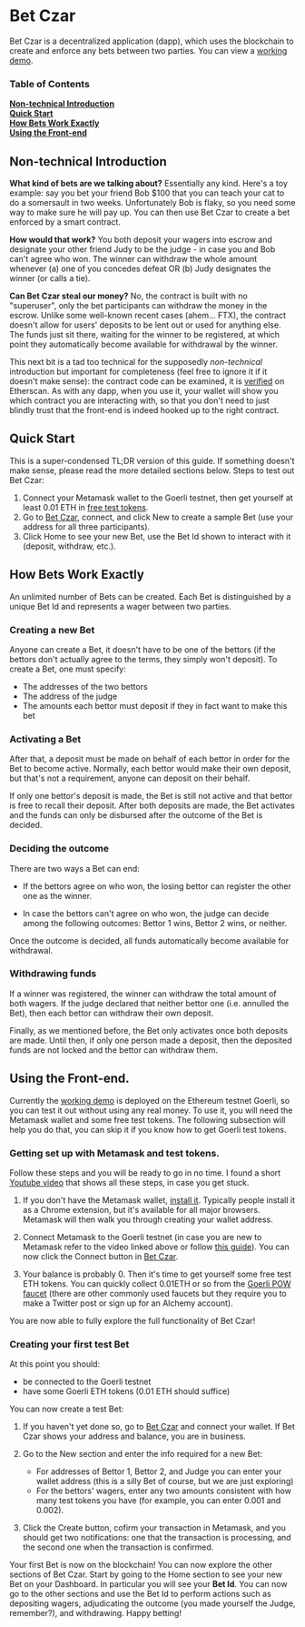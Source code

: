 # Bet Czar

Bet Czar is a decentralized application (dapp), which uses the blockchain to create and enforce any bets between two parties. You can view a [working demo].

### Table of Contents

**[Non-technical Introduction](#non-technical-introduction)**<br>
**[Quick Start](#quick-start)**<br>
**[How Bets Work Exactly](#how-bets-work-exactly)**<br>
**[Using the Front-end](#using-the-front-end)**<br>

## Non-technical Introduction

**What kind of bets are we talking about?** Essentially any kind. Here's a toy example: say you bet your friend Bob $100 that you can teach your cat to do a somersault in two weeks. Unfortunately Bob is flaky, so you need some way to make sure he will pay up. You can then use Bet Czar to create a bet enforced by a smart contract.

**How would that work?** You both deposit your wagers into escrow and designate your other friend Judy to be the judge - in case you and Bob can't agree who won. The winner can withdraw the whole amount whenever (a) one of you concedes defeat OR (b) Judy designates the winner (or calls a tie).

**Can Bet Czar steal our money?** No, the contract is built with no "superuser", only the bet participants can withdraw the money in the escrow. Unlike some well-known recent cases (ahem... FTX), the contract doesn't allow for users' deposits to be lent out or used for anything else. The funds just sit there, waiting for the winner to be registered, at which point they automatically become available for withdrawal by the winner.

This next bit is a tad too technical for the supposedly _non-technical_ introduction but important for completeness (feel free to ignore it if it doesn't make sense): the contract code can be examined, it is [verified](https://goerli.etherscan.io/address/0x497ff2D9CC6674b64e1619c87468EFE8692F0353#code) on Etherscan. As with any dapp, when you use it, your wallet will show you which contract you are interacting with, so that you don't need to just blindly trust that the front-end is indeed hooked up to the right contract.

## Quick Start

This is a super-condensed TL;DR version of this guide. If something doesn't make sense, please read the more detailed sections below. Steps to test out Bet Czar:

1. Connect your Metamask wallet to the Goerli testnet, then get yourself at least 0.01 ETH in [free test tokens][faucet].
2. Go to [Bet Czar][working demo], connect, and click New to create a sample Bet (use your address for all three participants).
3. Click Home to see your new Bet, use the Bet Id shown to interact with it (deposit, withdraw, etc.).

## How Bets Work Exactly

An unlimited number of Bets can be created. Each Bet is distinguished by a unique Bet Id and represents a wager between two parties.

### Creating a new Bet

Anyone can create a Bet, it doesn't have to be one of the bettors (if the bettors don't actually agree to the terms, they simply won't deposit). To create a Bet, one must specify:

- The addresses of the two bettors
- The address of the judge
- The amounts each bettor must deposit if they in fact want to make this bet

### Activating a Bet

After that, a deposit must be made on behalf of each bettor in order for the Bet to become active. Normally, each bettor would make their own deposit, but that's not a requirement, anyone can deposit on their behalf.

If only one bettor's deposit is made, the Bet is still not active and that bettor is free to recall their deposit. After both deposits are made, the Bet activates and the funds can only be disbursed after the outcome of the Bet is decided.

### Deciding the outcome

There are two ways a Bet can end:

- If the bettors agree on who won, the losing bettor can register the other one as the winner.

- In case the bettors can't agree on who won, the judge can decide among the following outcomes: Bettor 1 wins, Bettor 2 wins, or neither.

Once the outcome is decided, all funds automatically become available for withdrawal.

### Withdrawing funds

If a winner was registered, the winner can withdraw the total amount of both wagers. If the judge declared that neither bettor one (i.e. annulled the Bet), then each bettor can withdraw their own deposit.

Finally, as we mentioned before, the Bet only activates once both deposits are made. Until then, if only one person made a deposit, then the deposited funds are not locked and the bettor can withdraw them.

## Using the Front-end.

Currently the [working demo] is deployed on the Ethereum testnet Goerli, so you can test it out without using any real money. To use it, you will need the Metamask wallet and some free test tokens. The following subsection will help you do that, you can skip it if you know how to get Goerli test tokens.

### Getting set up with Metamask and test tokens.

Follow these steps and you will be ready to go in no time. I found a short [Youtube video](https://www.youtube.com/watch?v=ucOY4qkxfRE) that shows all these steps, in case you get stuck.

1. If you don't have the Metamask wallet, [install it](https://metamask.io). Typically people install it as a Chrome extension, but it's available for all major browsers. Metamask will then walk you through creating your wallet address.

2. Connect Metamask to the Goerli testnet (in case you are new to Metamask refer to the video linked above or follow [this guide](https://blog.cryptostars.is/goerli-g%C3%B6rli-testnet-network-to-metamask-and-receiving-test-ethereum-in-less-than-2-min-de13e6fe5677)). You can now click the Connect button in [Bet Czar][working demo].

3. Your balance is probably 0. Then it's time to get yourself some free test ETH tokens. You can quickly collect 0.01ETH or so from the [Goerli POW faucet][faucet] (there are other commonly used faucets but they require you to make a Twitter post or sign up for an Alchemy account).

You are now able to fully explore the full functionality of Bet Czar!

### Creating your first test Bet

At this point you should:

- be connected to the Goerli testnet
- have some Goerli ETH tokens (0.01 ETH should suffice)

You can now create a test Bet:

1. If you haven't yet done so, go to [Bet Czar][working demo] and connect your wallet. If Bet Czar shows your address and balance, you are in business.
2. Go to the New section and enter the info required for a new Bet:

   - For addresses of Bettor 1, Bettor 2, and Judge you can enter your wallet address (this is a silly Bet of course, but we are just exploring)
   - For the bettors' wagers, enter any two amounts consistent with how many test tokens you have (for example, you can enter 0.001 and 0.002).

3. Click the Create button, cofirm your transaction in Metamask, and you should get two notifications: one that the transaction is processing, and the second one when the transaction is confirmed.

Your first Bet is now on the blockchain! You can now explore the other sections of Bet Czar. Start by going to the Home section to see your new Bet on your Dashboard. In particular you will see your **Bet Id**. You can now go to the other sections and use the Bet Id to perform actions such as depositing wagers, adjudicating the outcome (you made yourself the Judge, remember?), and withdrawing. Happy betting!

[working demo]: https://reasonmethis.github.io/bet-czar-frontend
[faucet]: https://goerli-faucet.pk910.de
